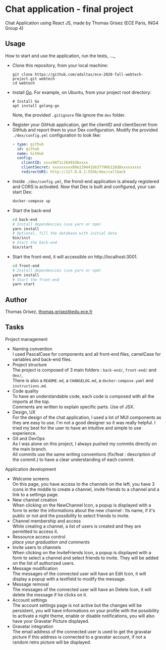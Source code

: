 # Chat application - final project

Chat Application using React JS, made by Thomas Grisez (ECE Paris, ING4 Group 4)

## Usage

How to start and use the application, run the tests, ...\_

- Clone this repository, from your local machine:
  ```
  git clone https://github.com/adaltas/ece-2020-fall-webtech-project.git webtech
  cd webtech
  ```
- Install [Go](https://golang.org/). For example, on Ubuntu, from your project root directory:
  ```
  # Install Go
  apt install golang-go
  ```
  Note, the provided `.gitignore` file ignore the `dex` folder.
- Register your GitHub application, get the clientID and clientSecret from GitHub and report them to your Dex configuration. Modify the provided `./dex/config.yml` configuration to look like:
  ```yaml
  - type: github
    id: github
    name: GitHub
    config:
      clientID: xxxx98f1c26493dbxxxx
      clientSecret: xxxxxxxxx80e139441b637796b128d8xxxxxxxxx
      redirectURI: http://127.0.0.1:5556/dex/callback
  ```
- Inside `./dex/config.yml`, the frond-end application is already registered and CORS is activated. Now that Dex is built and configured, your can start Dex:
  ```bash
  docker-compose up
  ```
- Start the back-end
  ```bash
  cd back-end
  # Install dependencies (use yarn or npm)
  yarn install
  # Optional, fill the database with initial data
  bin/init
  # Start the back-end
  bin/start
  ```
- Start the front-end, it will accessible on http://localhost:3001.

  ```bash
  cd front-end
  # Install dependencies (use yarn or npm)
  yarn install
  # Start the front-end
  yarn start
  ```

## Author

Thomas Grisez, thomas.grisez@edu.ece.fr

## Tasks

Project management

- Naming convention  
  I used PascalCase for components and all front-end files, camelCase for variables and back-end files.
- Project structure  
  The project is composed of 3 main folders : `back-end/`, `front-end/` and `dex/`,  
   There is also a `README.md`, a `CHANGELOG.md`, a `docker-compose.yaml` and `instructions.md`.
- Code quality  
  To have an understandable code, each code is composed with all the imports at the top.  
  Comments are written to explain specific parts. Use of JSX.
- Design, UX  
  For the design of the chat application, I used a lot of MUI components as they are easy to use. I'm not a good designer so it was really helpful. I tried my best for the user to have an intuitive and simple to use experience.
- Git and DevOps  
  As I was alone on this project, I always pushed my commits directly on the main branch.  
  All commits use the same writing conventions (fix/feat : description of the commit.) to have a clear understanding of each commit.

Application development

- Welcome screens  
  On this page, you have access to the channels on the left, you have 3 icons in the middle to create a channel, invite friends to a channel and a link to a settings page.
- New channel creation  
  When clicking on the NewChannel Icon, a popup is displayed with a form to enter the informations about the new channel : Its name, if it's public or not and the possibility to select friends to invite.
- Channel membership and access  
  While creating a channel, a list of users is created and they are permitted to access it.
- Ressource access control  
  _place your graduation and comments_
- Invite users to channels  
  When clicking on the InviteFriends Icon, a popup is displayed with a form to select a channel and select friends to invite. They will be added on the list of authorized users.
- Message modification  
  The messages of the connected user will have an Edit Icon, it will display a popup with a textfield to modify the message.
- Message removal  
  The messages of the connected user will have an Delete Icon, it will delete the message if he clicks on it.
- Account settings  
  The account settings page is not active but the changes will be persistent, you will have informations on your profile with the possibility to activate a night theme, enable or disable notifications, you will also have your Gravatar Picture displayed.
- Gravatar integration  
  The email address of the connected user is used to get the gravatar picture if this address is connected to a gravatar account, if not a random retro picture will be displayed.
